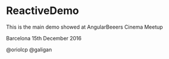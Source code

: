 # ReactiveDemo

This is the main demo showed at AngularBeeers Cinema Meetup

Barcelona 15th December 2016

@oriolcp @galigan





